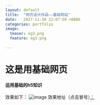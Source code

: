 ```yaml
---
layout: default
title:  "网页设计作品——基础网站"
date:   2017-11-30 22:07:50 +0800
categories: portfolio
image:
  teaser: eg3.png
  feature: eg3.png
  
---
```

# 这是用基础网页
#### 运用基础的h5知识
效果如下：
![image](http://q3466141541.github.io/images/eg3.png)
效果地址（点击冒号）[：](https://q3466141541.github.io/eg5/)